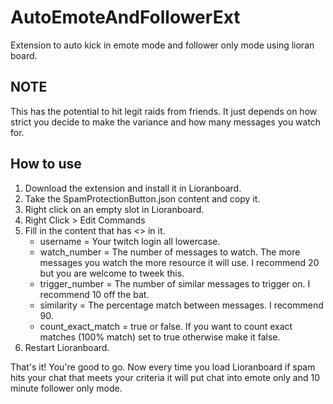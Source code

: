 # AutoEmoteAndFollowerExt
Extension to auto kick in emote mode and follower only mode using lioran board.

## NOTE
This has the potential to hit legit raids from friends. It just depends on how strict you decide to make the variance and how many messages you watch for.

## How to use
1. Download the extension and install it in Lioranboard.
2. Take the SpamProtectionButton.json content and copy it.
3. Right click on an empty slot in Lioranboard.
4. Right Click > Edit Commands
5. Fill in the content that has <> in it.
    - username = Your twitch login all lowercase. 
    - watch_number = The number of messages to watch. The more messages you watch the more resource it will use. I recommend 20 but you are welcome to tweek this.
    - trigger_number = The number of similar messages to trigger on. I recommend 10 off the bat. 
    - similarity = The percentage match between messages. I recommend 90.
    - count_exact_match = true or false. If you want to count exact matches (100% match) set to true otherwise make it false.
6. Restart Lioranboard.

That's it! You're good to go. Now every time you load Lioranboard if spam hits your chat that meets your criteria it will put chat into emote only and 10 minute follower only mode.
